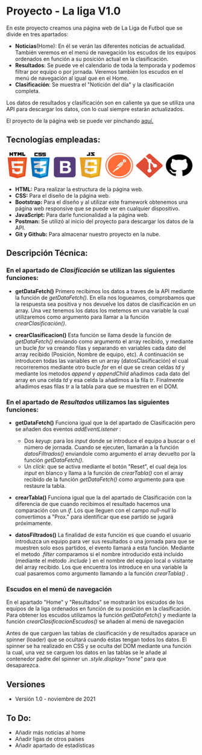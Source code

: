 # Proyecto - La liga V1.0 

En este proyecto creamos una página web de La Liga de Futbol que se divide en tres apartados:
* __Noticias__(Home): En él se verán las diferentes noticias de actualidad. También veremos en el menú de navegación los escudos de los equipos ordenados en función a su posición actual en la clasificación.
* __Resultados__: Se puede ve el calendario de toda la temporada y podemos filtrar por equipo o por jornada. Veremos también los escudos en el menú de navegación al igual que en el Home.
* __Clasificación__: Se muestra el "Notición del día" y la clasificación completa. 



Los datos de resultados y clasificación son en caliente ya que se utiliza una API para descargar los datos, con lo cual siempre estarán actualizados.


El proyecto de la página web se puede ver pinchando [aquí.](https://la-liga21.netlify.app/)

## Tecnologías empleadas:
![logosProgram](https://github.com/ManuelFdezF/Proyecto2/blob/bbecdfeb3bede7b17a087b2c3a5c9db63284a8ac/img/logos.jpg)
* __HTML:__ Para realizar la estructura de la página web.
* __CSS:__ Para el diseño de la página web.
* __Bootstrap:__ Para el diseño y al utilizar este framework obtenemos una página web responsive que se puede ver en cualquier dispositivo.
* __JavaScript:__ Para darle funcionalidad a la página web.
* __Postman:__ Se utilizó al inicio del proyecto para descargar los datos de la API.
* __Git y Github:__ Para almacenar nuestro proyecto en la nube.


## Descripción Técnica:

### __En el apartado de *Clasificación* se utilizan las siguientes funciones:__

* **getDataFetch()**
Primero recibimos los datos a traves de la API mediante la función de *getDataFetch()*. En ella nos logueamos, comprobamos que la respuesta sea positiva y nos devuelve los datos de clasificación en un array. Una vez tenemos los datos los metemos en una variable la cual utilizaremos como argumento para llamar a la función *crearClasificación()*.

* **crearClasificacion()** 
Esta función se llama desde la función de *getDataFetch()* enviando como argumento el array recibido, y mediante un bucle *for* va creando filas y separando en variables cada dato del array recibido (Posición, Nombre de equipo, etc). A continuación se introducen todas las variables en un array (datosClasificación) el cual recorreremos mediante otro bucle *for* en el que se crean celdas *td* y mediante los metodos *append* y *appendChild* añadimos cada dato del array en una celda *td* y esa celda la añadimos a la fila *tr*. Finalmente añadimos esas filas *tr* a la tabla para que se muestren en el DOM.


### __En el apartado de *Resultados* utilizamos las siguientes funciones:__

* **getDataFetch()**
Funciona igual que la del apartado de Clasificación pero se añaden dos eventos *addEventListener* :

  * Dos *keyup*: para los *input* donde se introduce el equipo a buscar o el número de jornada. Cuando se ejecuten, llamarán a la función *datosFiltrados()* enviandole como argumento el array devuelto por la función *getDataFetch()*.
  * Un *click*: que se activa mediante el botón "Reset", el cual deja los *input* en blanco y llama a la función de *crearTabla()* con el array recibido de la función *getDataFetch()* como argumento para que restaure la tabla.

* **crearTabla()**
Funciona igual que la del apartado de Clasificación con la diferencia de que cuando recibimos el resultado hacemos una comparación con un *if*. Los que lleguen con el campo *null-null* lo convertimos a "Prox." para identificar que ese partido se jugará próximamente.

* **datosFiltrados()**
La finalidad de esta función es que cuando el usuario introduzca un equipo para ver sus resultados o una jornada para que se muestren solo esos partidos, el evento llamará a esta función. 
Mediante el metodo *.filter* comparamos si el nombre introducido está incluido (mediante el método *.include* ) en el nombre del equipo local o visitante del array recibido. Los que encuentra los introduce en una variable la cual pasaremos como argumento llamando a la función *crearTabla()* .

### **Escudos en el menú de navegación**

En el apartado "Home" y "Resultados" se mostrarán los escudos de los equipos de la liga ordenados en función de su posición en la clasificación.
Para obtener los escudos utilizamos la función *getDataFetch()* y mediante la función *crearClasificacionEscudos()* se añaden al menú de navegación



Antes de que carguen las tablas de clasificación y de resultados aparace un spinner (loader) que se ocultará cuando éstas tengan todos los datos. El spinner se ha realizado en CSS y se oculta del DOM mediante una función la cual, una vez se carguen los datos en las tablas se le añade al contenedor padre del spinner un *.style.display="none"* para que desaparezca.

## Versiones
* Versión 1.0 - noviembre de 2021

## To Do:
* Añadir más noticias al home
* Añadir ligas de otros países
* Añadir apartado de estadísticas



